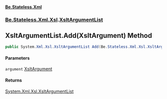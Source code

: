#### [Be.Stateless.Xml](README.md 'README')
### [Be.Stateless.Xml.Xsl](Be.Stateless.Xml.Xsl.md 'Be.Stateless.Xml.Xsl').[XsltArgumentList](XsltArgumentList.md 'Be.Stateless.Xml.Xsl.XsltArgumentList')

## XsltArgumentList.Add(XsltArgument) Method

```csharp
public System.Xml.Xsl.XsltArgumentList Add(Be.Stateless.Xml.Xsl.XsltArgument argument);
```
#### Parameters

<a name='Be.Stateless.Xml.Xsl.XsltArgumentList.Add(Be.Stateless.Xml.Xsl.XsltArgument).argument'></a>

`argument` [XsltArgument](XsltArgument.md 'Be.Stateless.Xml.Xsl.XsltArgument')

#### Returns
[System.Xml.Xsl.XsltArgumentList](https://docs.microsoft.com/en-us/dotnet/api/System.Xml.Xsl.XsltArgumentList 'System.Xml.Xsl.XsltArgumentList')